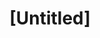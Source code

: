 ---
pid: MP49
title: "[Untitled]"
location_transcription: 
zipcode: 
outside_phl: 
neighborhood: 
age: '8'
age_range: 6-13
instagram: 
image_file_name: MP_49.jpg
proposal_transcription: I want to build a monument to my dads grandfather. And wish
  I could see him. He is fun to play with. He takes care of my dad I love him.
topic: Family,Figure,Love
topic_summary: 0, 0, 0
type: Other No Form
keywords_other: 
credit: Penèlope Gonzàlez
image_labels: 
twitter: 
facebook: 
permalink: "/monuments/mp49/"
layout: item-page
---